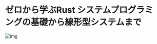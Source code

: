 # ゼロから学ぶRust システムプログラミングの基礎から線形型システムまで

![img](https://m.media-amazon.com/images/I/61tfGxlzmsL._SX597_BO1,204,203,200_.jpg)
